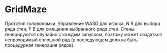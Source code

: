 # GridMaze
 
Прототип головоломки. Управление WASD для игрока, N R для выбора ряда стен, F B для смещения выбранного ряда стен.
Стены генерируются случайно с каждым запуском, поэтому может создаться непроходимый сплошной ряд (в последующем должна быть процедурная генерация рядов).
